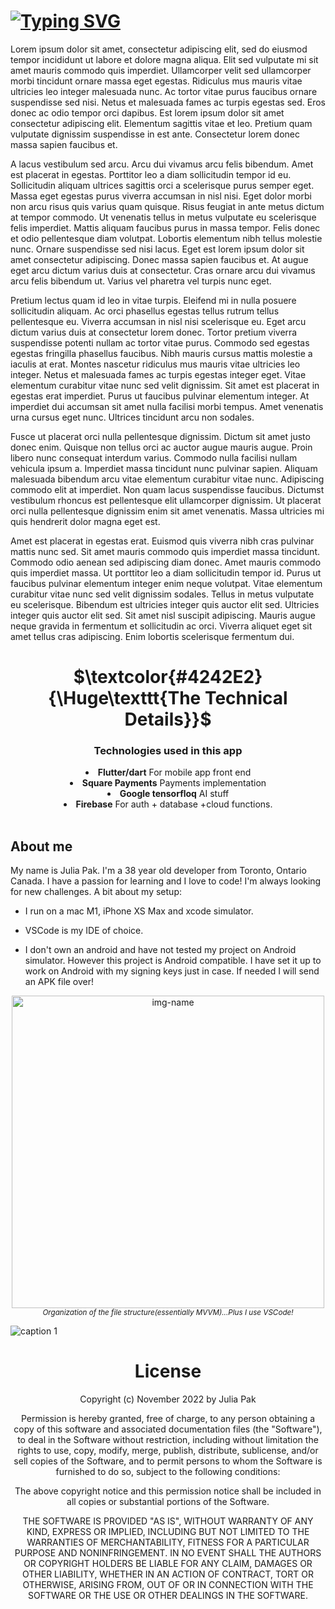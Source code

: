 # [![Typing SVG](https://readme-typing-svg.demolab.com?font=Indie+Flower&size=45&pause=2000&color=F700A3&center=true&width=900&height=75&lines=Hackathon+entry+for+Google+AI+%2B+Square)](https://git.io/typing-svg)

Lorem ipsum dolor sit amet, consectetur adipiscing elit, sed do eiusmod tempor incididunt ut labore et dolore magna aliqua. Elit sed vulputate mi sit amet mauris commodo quis imperdiet. Ullamcorper velit sed ullamcorper morbi tincidunt ornare massa eget egestas. Ridiculus mus mauris vitae ultricies leo integer malesuada nunc. Ac tortor vitae purus faucibus ornare suspendisse sed nisi. Netus et malesuada fames ac turpis egestas sed. Eros donec ac odio tempor orci dapibus. Est lorem ipsum dolor sit amet consectetur adipiscing elit. Elementum sagittis vitae et leo. Pretium quam vulputate dignissim suspendisse in est ante. Consectetur lorem donec massa sapien faucibus et.

A lacus vestibulum sed arcu. Arcu dui vivamus arcu felis bibendum. Amet est placerat in egestas. Porttitor leo a diam sollicitudin tempor id eu. Sollicitudin aliquam ultrices sagittis orci a scelerisque purus semper eget. Massa eget egestas purus viverra accumsan in nisl nisi. Eget dolor morbi non arcu risus quis varius quam quisque. Risus feugiat in ante metus dictum at tempor commodo. Ut venenatis tellus in metus vulputate eu scelerisque felis imperdiet. Mattis aliquam faucibus purus in massa tempor. Felis donec et odio pellentesque diam volutpat. Lobortis elementum nibh tellus molestie nunc. Ornare suspendisse sed nisi lacus. Eget est lorem ipsum dolor sit amet consectetur adipiscing. Donec massa sapien faucibus et. At augue eget arcu dictum varius duis at consectetur. Cras ornare arcu dui vivamus arcu felis bibendum ut. Varius vel pharetra vel turpis nunc eget.

Pretium lectus quam id leo in vitae turpis. Eleifend mi in nulla posuere sollicitudin aliquam. Ac orci phasellus egestas tellus rutrum tellus pellentesque eu. Viverra accumsan in nisl nisi scelerisque eu. Eget arcu dictum varius duis at consectetur lorem donec. Tortor pretium viverra suspendisse potenti nullam ac tortor vitae purus. Commodo sed egestas egestas fringilla phasellus faucibus. Nibh mauris cursus mattis molestie a iaculis at erat. Montes nascetur ridiculus mus mauris vitae ultricies leo integer. Netus et malesuada fames ac turpis egestas integer eget. Vitae elementum curabitur vitae nunc sed velit dignissim. Sit amet est placerat in egestas erat imperdiet. Purus ut faucibus pulvinar elementum integer. At imperdiet dui accumsan sit amet nulla facilisi morbi tempus. Amet venenatis urna cursus eget nunc. Ultrices tincidunt arcu non sodales.

Fusce ut placerat orci nulla pellentesque dignissim. Dictum sit amet justo donec enim. Quisque non tellus orci ac auctor augue mauris augue. Proin libero nunc consequat interdum varius. Commodo nulla facilisi nullam vehicula ipsum a. Imperdiet massa tincidunt nunc pulvinar sapien. Aliquam malesuada bibendum arcu vitae elementum curabitur vitae nunc. Adipiscing commodo elit at imperdiet. Non quam lacus suspendisse faucibus. Dictumst vestibulum rhoncus est pellentesque elit ullamcorper dignissim. Ut placerat orci nulla pellentesque dignissim enim sit amet venenatis. Massa ultricies mi quis hendrerit dolor magna eget est.

Amet est placerat in egestas erat. Euismod quis viverra nibh cras pulvinar mattis nunc sed. Sit amet mauris commodo quis imperdiet massa tincidunt. Commodo odio aenean sed adipiscing diam donec. Amet mauris commodo quis imperdiet massa. Ut porttitor leo a diam sollicitudin tempor id. Purus ut faucibus pulvinar elementum integer enim neque volutpat. Vitae elementum curabitur vitae nunc sed velit dignissim sodales. Tellus in metus vulputate eu scelerisque. Bibendum est ultricies integer quis auctor elit sed. Ultricies integer quis auctor elit sed. Sit amet nisl suscipit adipiscing. Mauris augue neque gravida in fermentum et sollicitudin ac orci. Viverra aliquet eget sit amet tellus cras adipiscing. Enim lobortis scelerisque fermentum dui.

<h1 align="center">$\textcolor{#4242E2}{\Huge\texttt{The Technical Details}}$</h1>

<div align="center"><h3 align="center">Technologies used in this app</h3>

<li> <b>Flutter/dart</b> For mobile app front end<br></li>
<li> <b>Square Payments</b> Payments implementation<br></li>
<li> <b>Google tensorfloq</b> AI stuff<br></li>
<li> <b>Firebase</b> For auth + database +cloud functions.<br></li>
<br>
    </div>

## About me

My name is Julia Pak. I'm a 38 year old developer from Toronto, Ontario Canada. I have a passion for learning and I love to code! I'm always looking for new challenges. A bit about my setup:

* I run on a mac M1, iPhone XS Max and xcode simulator.

* VSCode is my IDE of choice.

* I don't own an android and have not tested my project on Android simulator. However this project is Android compatible. I have set it up to work on Android with my signing keys just in case. If needed I will send an APK file over!

<p align="center"><img alt="img-name" src="http://github-profile-summary-cards.vercel.app/api/cards/profile-details?username=iNeedHelpX&theme=aura" height="500"><br><sup><em>Organization of the file structure(essentially MVVM)...Plus I use VSCode!</sup></em></p>

![caption 1](http://github-profile-summary-cards.vercel.app/api/cards/profile-details?username=iNeedHelpX&theme=aura)


<div align="center">

# License

Copyright (c) November 2022 by Julia Pak

Permission is hereby granted, free of charge, to any person obtaining a copy of this software and associated documentation files (the "Software"), to deal in the Software without restriction, including without limitation the rights to use, copy, modify, merge, publish, distribute, sublicense, and/or sell copies of the Software, and to permit persons to whom the Software is furnished to do so, subject to the following conditions:

The above copyright notice and this permission notice shall be included in all copies or substantial portions of the Software.

THE SOFTWARE IS PROVIDED "AS IS", WITHOUT WARRANTY OF ANY KIND, EXPRESS OR IMPLIED, INCLUDING BUT NOT LIMITED TO THE WARRANTIES OF MERCHANTABILITY, FITNESS FOR A PARTICULAR PURPOSE AND NONINFRINGEMENT. IN NO EVENT SHALL THE AUTHORS OR COPYRIGHT HOLDERS BE LIABLE FOR ANY CLAIM, DAMAGES OR OTHER LIABILITY, WHETHER IN AN ACTION OF CONTRACT, TORT OR OTHERWISE, ARISING FROM, OUT OF OR IN CONNECTION WITH THE SOFTWARE OR THE USE OR OTHER DEALINGS IN THE SOFTWARE.
<br>
 </div>
